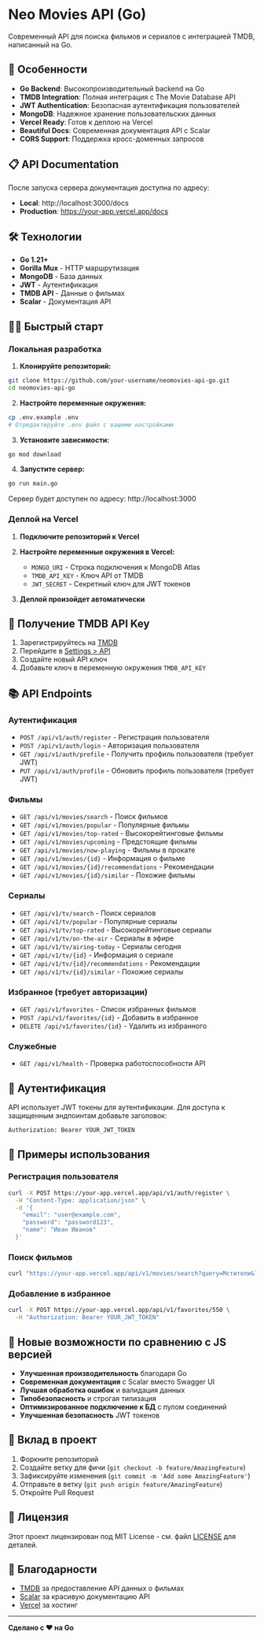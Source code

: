 # Neo Movies API (Go)

Современный API для поиска фильмов и сериалов с интеграцией TMDB, написанный на Go.

## 🚀 Особенности

- **Go Backend**: Высокопроизводительный backend на Go
- **TMDB Integration**: Полная интеграция с The Movie Database API
- **JWT Authentication**: Безопасная аутентификация пользователей
- **MongoDB**: Надежное хранение пользовательских данных
- **Vercel Ready**: Готов к деплою на Vercel
- **Beautiful Docs**: Современная документация API с Scalar
- **CORS Support**: Поддержка кросс-доменных запросов

## 📋 API Documentation

После запуска сервера документация доступна по адресу:
- **Local**: http://localhost:3000/docs
- **Production**: https://your-app.vercel.app/docs

## 🛠 Технологии

- **Go 1.21+**
- **Gorilla Mux** - HTTP маршрутизация
- **MongoDB** - База данных
- **JWT** - Аутентификация
- **TMDB API** - Данные о фильмах
- **Scalar** - Документация API

## 🏃‍♂️ Быстрый старт

### Локальная разработка

1. **Клонируйте репозиторий:**
```bash
git clone https://github.com/your-username/neomovies-api-go.git
cd neomovies-api-go
```

2. **Настройте переменные окружения:**
```bash
cp .env.example .env
# Отредактируйте .env файл с вашими настройками
```

3. **Установите зависимости:**
```bash
go mod download
```

4. **Запустите сервер:**
```bash
go run main.go
```

Сервер будет доступен по адресу: http://localhost:3000

### Деплой на Vercel

1. **Подключите репозиторий к Vercel**

2. **Настройте переменные окружения в Vercel:**
   - `MONGO_URI` - Строка подключения к MongoDB Atlas
   - `TMDB_API_KEY` - Ключ API от TMDB
   - `JWT_SECRET` - Секретный ключ для JWT токенов

3. **Деплой произойдет автоматически**

## 🔑 Получение TMDB API Key

1. Зарегистрируйтесь на [TMDB](https://www.themoviedb.org/)
2. Перейдите в [Settings > API](https://www.themoviedb.org/settings/api)
3. Создайте новый API ключ
4. Добавьте ключ в переменную окружения `TMDB_API_KEY`

## 📚 API Endpoints

### Аутентификация
- `POST /api/v1/auth/register` - Регистрация пользователя
- `POST /api/v1/auth/login` - Авторизация пользователя
- `GET /api/v1/auth/profile` - Получить профиль пользователя (требует JWT)
- `PUT /api/v1/auth/profile` - Обновить профиль пользователя (требует JWT)

### Фильмы
- `GET /api/v1/movies/search` - Поиск фильмов
- `GET /api/v1/movies/popular` - Популярные фильмы
- `GET /api/v1/movies/top-rated` - Высокорейтинговые фильмы
- `GET /api/v1/movies/upcoming` - Предстоящие фильмы
- `GET /api/v1/movies/now-playing` - Фильмы в прокате
- `GET /api/v1/movies/{id}` - Информация о фильме
- `GET /api/v1/movies/{id}/recommendations` - Рекомендации
- `GET /api/v1/movies/{id}/similar` - Похожие фильмы

### Сериалы
- `GET /api/v1/tv/search` - Поиск сериалов
- `GET /api/v1/tv/popular` - Популярные сериалы
- `GET /api/v1/tv/top-rated` - Высокорейтинговые сериалы
- `GET /api/v1/tv/on-the-air` - Сериалы в эфире
- `GET /api/v1/tv/airing-today` - Сериалы сегодня
- `GET /api/v1/tv/{id}` - Информация о сериале
- `GET /api/v1/tv/{id}/recommendations` - Рекомендации
- `GET /api/v1/tv/{id}/similar` - Похожие сериалы

### Избранное (требует авторизации)
- `GET /api/v1/favorites` - Список избранных фильмов
- `POST /api/v1/favorites/{id}` - Добавить в избранное
- `DELETE /api/v1/favorites/{id}` - Удалить из избранного

### Служебные
- `GET /api/v1/health` - Проверка работоспособности API

## 🔐 Аутентификация

API использует JWT токены для аутентификации. Для доступа к защищенным эндпоинтам добавьте заголовок:

```
Authorization: Bearer YOUR_JWT_TOKEN
```

## 📝 Примеры использования

### Регистрация пользователя
```bash
curl -X POST https://your-app.vercel.app/api/v1/auth/register \
  -H "Content-Type: application/json" \
  -d '{
    "email": "user@example.com",
    "password": "password123",
    "name": "Иван Иванов"
  }'
```

### Поиск фильмов
```bash
curl "https://your-app.vercel.app/api/v1/movies/search?query=Мстители&language=ru-RU"
```

### Добавление в избранное
```bash
curl -X POST https://your-app.vercel.app/api/v1/favorites/550 \
  -H "Authorization: Bearer YOUR_JWT_TOKEN"
```

## 🌟 Новые возможности по сравнению с JS версией

- **Улучшенная производительность** благодаря Go
- **Современная документация** с Scalar вместо Swagger UI
- **Лучшая обработка ошибок** и валидация данных
- **Типобезопасность** и строгая типизация
- **Оптимизированное подключение к БД** с пулом соединений
- **Улучшенная безопасность** JWT токенов

## 🤝 Вклад в проект

1. Форкните репозиторий
2. Создайте ветку для фичи (`git checkout -b feature/AmazingFeature`)
3. Зафиксируйте изменения (`git commit -m 'Add some AmazingFeature'`)
4. Отправьте в ветку (`git push origin feature/AmazingFeature`)
5. Откройте Pull Request

## 📄 Лицензия

Этот проект лицензирован под MIT License - см. файл [LICENSE](LICENSE) для деталей.

## 🙏 Благодарности

- [TMDB](https://www.themoviedb.org/) за предоставление API данных о фильмах
- [Scalar](https://scalar.com/) за красивую документацию API
- [Vercel](https://vercel.com/) за хостинг

---

**Сделано с ❤️ на Go**
